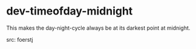 # dev-timeofday-midnight

This makes the day-night-cycle always be at its darkest point at midnight.

src: foerstj
